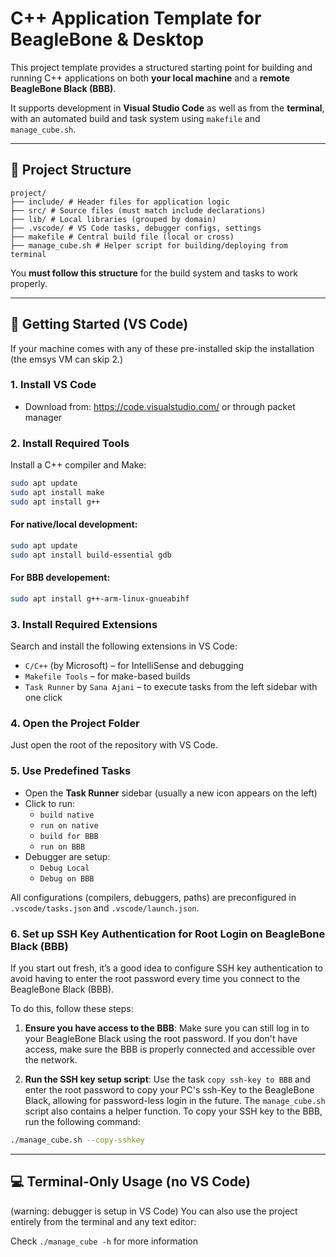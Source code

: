 # C++ Application Template for BeagleBone & Desktop

This project template provides a structured starting point for building and running C++ applications on both **your local machine** and a **remote BeagleBone Black (BBB)**.

It supports development in **Visual Studio Code** as well as from the **terminal**, with an automated build and task system using `makefile` and `manage_cube.sh`.

---

## 📁 Project Structure

```
project/
├── include/ # Header files for application logic
├── src/ # Source files (must match include declarations)
├── lib/ # Local libraries (grouped by domain)
├── .vscode/ # VS Code tasks, debugger configs, settings
├── makefile # Central build file (local or cross)
├── manage_cube.sh # Helper script for building/deploying from terminal
```

You **must follow this structure** for the build system and tasks to work properly.

---

## 🧰 Getting Started (VS Code)

If your machine comes with any of these pre-installed skip the installation (the emsys VM can skip 2.)

### 1. Install VS Code

- Download from: https://code.visualstudio.com/ or through packet manager

### 2. Install Required Tools

Install a C++ compiler and Make:

```bash
sudo apt update
sudo apt install make
sudo apt install g++
```

#### For native/local development:

```bash
sudo apt update
sudo apt install build-essential gdb
```
#### For BBB developement:

```bash
sudo apt install g++-arm-linux-gnueabihf
```

### 3. Install Required Extensions

Search and install the following extensions in VS Code:

- `C/C++` (by Microsoft) – for IntelliSense and debugging  
- `Makefile Tools` – for make-based builds  
- `Task Runner` by `Sana Ajani` – to execute tasks from the left sidebar with one click

### 4. Open the Project Folder

Just open the root of the repository with VS Code.

### 5. Use Predefined Tasks

- Open the **Task Runner** sidebar (usually a new icon appears on the left)
- Click to run:
    - `build native`
    - `run on native`
    - `build for BBB`
    - `run on BBB`
- Debugger are setup:
    - `Debug Local`
    - `Debug on BBB`

All configurations (compilers, debuggers, paths) are preconfigured in `.vscode/tasks.json` and `.vscode/launch.json`.

### 6. Set up SSH Key Authentication for Root Login on BeagleBone Black (BBB)

If you start out fresh, it’s a good idea to configure SSH key authentication to avoid having to enter the root password every time you connect to the BeagleBone Black (BBB).

To do this, follow these steps:

1. **Ensure you have access to the BBB**: Make sure you can still log in to your BeagleBone Black using the root password. If you don't have access, make sure the BBB is properly connected and accessible over the network.

2. **Run the SSH key setup script**: Use the task `copy ssh-key to BBB` and enter the root password to copy your PC's ssh-Key to the BeagleBone Black,  allowing for password-less login in the future.
The `manage_cube.sh` script also contains a helper function. To copy your SSH key to the BBB, run the following command:

```bash
./manage_cube.sh --copy-sshkey
```
---

## 💻 Terminal-Only Usage (no VS Code)

(warning: debugger is setup in VS Code)
You can also use the project entirely from the terminal and any text editor:

Check `./manage_cube -h` for more information